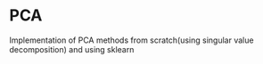 # PCA

Implementation of PCA methods from scratch(using singular value decomposition) and using sklearn